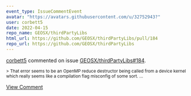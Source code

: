 ```yaml
---
event_type: IssueCommentEvent
avatar: "https://avatars.githubusercontent.com/u/32752943?"
user: corbett5
date: 2022-04-15
repo_name: GEOSX/thirdPartyLibs
html_url: https://github.com/GEOSX/thirdPartyLibs/pull/184
repo_url: https://github.com/GEOSX/thirdPartyLibs
---
```


<a href='https://github.com/corbett5' target='_blank'>corbett5</a> commented on issue <a href='https://github.com/GEOSX/thirdPartyLibs/pull/184' target='_blank'>GEOSX/thirdPartyLibs#184</a>.

<small>> That error seems to be an OpenMP reduce destructor being called from a device kernel which really seems like a compilation flag misconfig of some sort....</small>

<a href='https://github.com/GEOSX/thirdPartyLibs/pull/184' target='_blank'>View Comment</a>